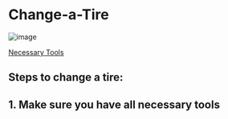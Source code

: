 # Change-a-Tire
![image](https://user-images.githubusercontent.com/89995767/131888861-370d6b82-915f-4f14-99ec-4ef932a4d7bb.png)

[Necessary Tools](make-sure-you-have-all-necessary-tools)

## Steps to change a tire:

## 1. Make sure you have all necessary tools
      
